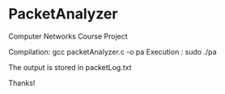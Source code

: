 # PacketAnalyzer
Computer Networks Course Project

Compilation: gcc packetAnalyzer.c -o pa
Execution  : sudo ./pa

The output is stored in packetLog.txt

Thanks!

